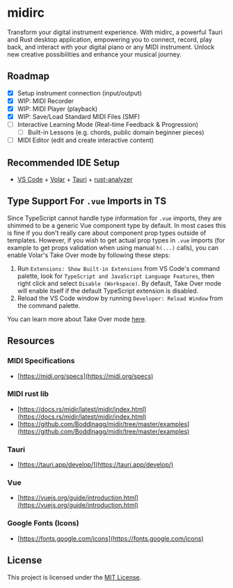# midirc

Transform your digital instrument experience. With midirc, a powerful Tauri and Rust desktop application, empowering you to connect, record, play back, and interact with your digital piano or any MIDI instrument. Unlock new creative possibilities and enhance your musical journey.

## Roadmap

- [x] Setup instrument connection (input/output)
- [x] WIP: MIDI Recorder
- [x] WIP: MIDI Player (playback)
- [x] WIP: Save/Load Standard MIDI Files (SMF)
- [ ] Interactive Learning Mode (Real-time Feedback & Progression)
  - [ ] Built-in Lessons (e.g. chords, public domain beginner pieces)
- [ ] MIDI Editor (edit and create interactive content)

## Recommended IDE Setup

- [VS Code](https://code.visualstudio.com/) + [Volar](https://marketplace.visualstudio.com/items?itemName=Vue.volar) + [Tauri](https://marketplace.visualstudio.com/items?itemName=tauri-apps.tauri-vscode) + [rust-analyzer](https://marketplace.visualstudio.com/items?itemName=rust-lang.rust-analyzer)

## Type Support For `.vue` Imports in TS

Since TypeScript cannot handle type information for `.vue` imports, they are shimmed to be a generic Vue component type by default. In most cases this is fine if you don't really care about component prop types outside of templates. However, if you wish to get actual prop types in `.vue` imports (for example to get props validation when using manual `h(...)` calls), you can enable Volar's Take Over mode by following these steps:

1. Run `Extensions: Show Built-in Extensions` from VS Code's command palette, look for `TypeScript and JavaScript Language Features`, then right click and select `Disable (Workspace)`. By default, Take Over mode will enable itself if the default TypeScript extension is disabled.
2. Reload the VS Code window by running `Developer: Reload Window` from the command palette.

You can learn more about Take Over mode [here](https://github.com/johnsoncodehk/volar/discussions/471).

## Resources

### MIDI Specifications

- [https://midi.org/specs](https://midi.org/specs)

### MIDI rust lib

- [https://docs.rs/midir/latest/midir/index.html](https://docs.rs/midir/latest/midir/index.html)
- [https://github.com/Boddlnagg/midir/tree/master/examples](https://github.com/Boddlnagg/midir/tree/master/examples)

### Tauri

- [https://tauri.app/develop/](https://tauri.app/develop/)

### Vue

- [https://vuejs.org/guide/introduction.html](https://vuejs.org/guide/introduction.html)

### Google Fonts (Icons)

- [https://fonts.google.com/icons](https://fonts.google.com/icons)

## License

This project is licensed under the [MIT License](./LICENSE).
